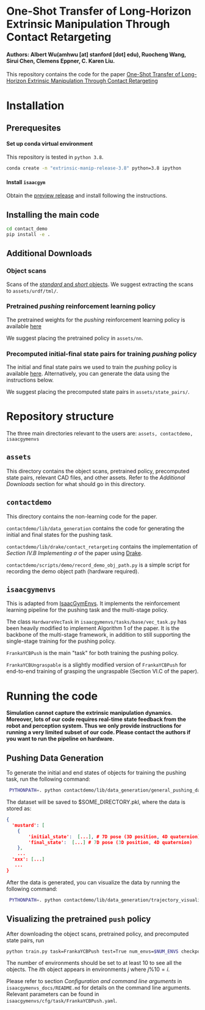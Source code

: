 # One-Shot Transfer of Long-Horizon Extrinsic Manipulation Through Contact Retargeting
#### Authors: Albert Wu(amhwu [at] stanford [dot] edu), Ruocheng Wang, Sirui Chen, Clemens Eppner, C. Karen Liu.

This repository contains the code for the paper [One-Shot Transfer of Long-Horizon Extrinsic Manipulation Through Contact Retargeting](https://stanford-tml.github.io/extrinsic-manipulation)

# Installation
## Prerequesites
#### Set up conda virtual environment
This repository is tested in `python 3.8`.
```bash
conda create -n "extrinsic-manip-release-3.8" python=3.8 ipython
```

#### Install `isaacgym`
Obtain the [preview release](https://developer.nvidia.com/isaac-gym) and install following the instructions.

## Installing the main code
```bash
cd contact_demo
pip install -e .
```

## Additional Downloads

### Object scans
Scans of the [*standard* and *short* objects](https://drive.google.com/file/d/1aOAuU38V2uBWVVU6fWbiBFaOQFgIr3Ju/view?usp=drive_link).
We suggest extracting the scans to `assets/urdf/tml/`.

### Pretrained *pushing* reinforcement learning policy
The pretrained weights for the *pushing* reinforcement learning policy is available [here](https://drive.google.com/file/d/1NVBfsILWBO9wfGTKlmU6k6H_7lhEdwkM/view?usp=drive_link)

We suggest placing the pretrained policy in `assets/nn`.


### Precomputed initial-final state pairs for training *pushing* policy
The initial and final state pairs we used to train the *pushing* policy is available [here](https://drive.google.com/file/d/19bCJ-wafBM8971Y3M_4-MIOugbANRrHa/view?usp=drive_link). Alternatively, you can generate the data using the instructions below.

We suggest placing the precomputed state pairs in `assets/state_pairs/`.

# Repository structure
The three main directories relevant to the users are:
`assets, contactdemo, isaacgymenvs`

## `assets`
This directory contains the object scans, pretrained policy, precomputed state pairs, relevant CAD files, and other assets. Refer to the *Additional Downloads* section for what should go in this directory.

## `contactdemo`
This directory contains the non-learning code for the paper. 

`contactdemo/lib/data_generation` contains the code for generating the initial and final states for the pushing task. 

`contactdemo/lib/drake/contact_retargeting` contains the implementation of *Section IV.B Implementing $\sigma$* of the paper using [Drake](https://drake.mit.edu/).

`contactdemo/scripts/demo/record_demo_obj_path.py` is a simple script for recording the demo object path (hardware required).

## `isaacgymenvs`
This is adapted from [IsaacGymEnvs](https://github.com/NVIDIA-Omniverse/IsaacGymEnvs). It implements the reinforcement learning pipeline for the pushing task and the multi-stage policy.

The class `HardwareVecTask` in `isaacgymenvs/tasks/base/vec_task.py` has been heavily modified to implement Algorithm 1 of the paper. It is the backbone of the multi-stage framework, in addition to still supporting the single-stage training for the pushing policy.

`FrankaYCBPush` is the main "task" for both training the pushing policy.

`FrankaYCBUngraspable` is a slightly modified version of `FrankaYCBPush` for end-to-end training of grasping the ungraspable (Section VI.C of the paper).

# Running the code
**Simulation cannot capture the extrinsic manipulation dynamics. Moreover, lots of our code requires real-time state feedback from the robot and perception system. Thus we only provide instructions for running a very limited subset of our code. Please contact the authors if you want to run the pipeline on hardware.**

## Pushing Data Generation
To generate the initial and end states of objects for training the pushing task, run the following command:

```bash
 PYTHONPATH=. python contactdemo/lib/data_generation/general_pushing_data_generation_scanned_parallel.py --dataset_path $SOME_DIRECTORY --n_examples $N 
```
The dataset will be saved to $SOME_DIRECTORY.pkl, where the data is stored as:
```json
{
  'mustard': [
    {
        'initial_state':  [...], # 7D pose (3D position, 4D quaternion)
        'final_state':  [...] # 7D pose (3D position, 4D quaternion)
    },
    ...
  'xxx': [...]
   ...
}
```
After the data is generated, you can visualize the data by running the following command:
```bash
 PYTHONPATH=. python contactdemo/lib/data_generation/trajectory_visualization_scanned.py --pkl_path $SOME_DIRECTORY.pkl
```

## Visualizing the pretrained `push` policy
After downloading the object scans, pretrained policy, and precomputed state pairs, run
```bash
python train.py task=FrankaYCBPush test=True num_envs=$NUM_ENVS checkpoint=$PATH_TO_PRETRAINED_MODEL wandb_activate=False
```
The number of environments should be set to at least 10 to see all the objects. The $i$th object appears in environments $j$ where $j\%10 = i$.

Please refer to section *Configuration and command line arguments* in `isaacgymenvs_docs/README.md` for details on the command line arguments. Relevant parameters can be found in `isaacgymenvs/cfg/task/FrankaYCBPush.yaml`.